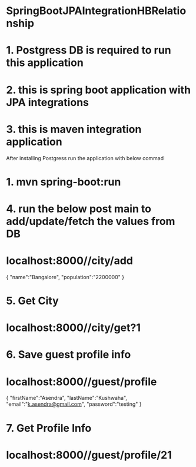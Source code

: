 # SpringBootJPAIntegrationHBRelationship
# 1. Postgress DB is required to run this application
# 2. this is spring boot application with JPA integrations
# 3. this is maven integration application
After installing Postgress run the application with below commad
   # 1. mvn spring-boot:run
# 4. run the below post main to add/update/fetch the values from DB

# localhost:8000//city/add
{
	"name":"Bangalore",
	"population":"2200000"
}
# 5. Get City

# localhost:8000//city/get?1

# 6. Save guest profile info

# localhost:8000//guest/profile

{
"firstName":"Asendra",
"lastName":"Kushwaha",
"email":"k.asendra@gmail.com",
"password":"testing"
}
# 7. Get Profile Info

# localhost:8000//guest/profile/21
    
